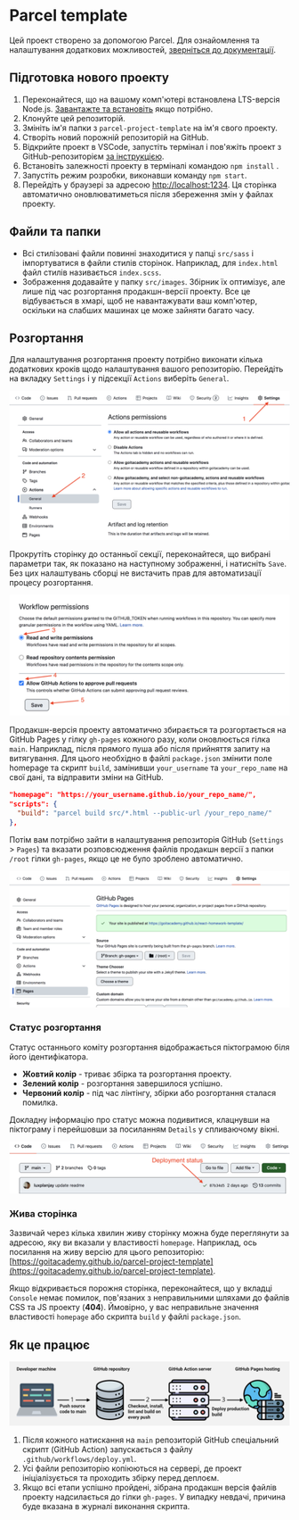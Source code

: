 # Parcel template

Цей проект створено за допомогою Parcel. Для ознайомлення та налаштування 
додаткових можливостей, [зверніться до документації](https://parceljs.org/).

## Підготовка нового проекту

1. Переконайтеся, що на вашому комп'ютері встановлена LTS-версія Node.js.
   [Завантажте та встановіть](https://nodejs.org/en/) якщо потрібно.
2. Клонуйте цей репозиторій.
3. Змініть ім'я папки з `parcel-project-template` на ім'я свого проекту.
4. Створіть новий порожній репозиторій на GitHub.
5. Відкрийте проект в VSCode, запустіть термінал і пов'яжіть проект з GitHub-репозиторієм
   [за інструкцією](https://docs.github.com/en/get-started/getting-started-with-git/managing-remote-repositories#changing-a-remote-repositorys-url).
6. Встановіть залежності проекту в терміналі командою `npm install` .
7. Запустіть режим розробки, виконавши команду `npm start`.
8. Перейдіть у браузері за адресою [http://localhost:1234](http://localhost:1234).
   Ця сторінка автоматично оновлюватиметься після збереження змін у файлах проекту. 

## Файли та папки 

- Всі стилізовані файли повинні знаходитися у папці `src/sass` і імпортуватися в 
файли стилів сторінок. Наприклад, для `index.html` файл стилів називається 
`index.scss`. 
- Зображення додавайте у папку `src/images`. Збірник їх оптимізує, але лише 
під час розгортання продакшн-версії проекту. Все це відбувається в хмарі, щоб 
не навантажувати ваш комп'ютер, оскільки на слабших машинах це може зайняти багато 
часу. 

## Розгортання

Для налаштування розгортання проекту потрібно виконати кілька додаткових кроків 
щодо налаштування вашого репозиторію. Перейдіть на вкладку `Settings` і у підсекції 
`Actions` виберіть `General`. 

![GitHub actions settings](./assets/actions-config-step-1.png)

Прокрутіть сторінку до останньої секції, переконайтеся, що вибрані параметри так, 
як показано на наступному зображенні, і натисніть `Save`. Без цих налаштувань 
сборці не вистачить прав для автоматизації процесу розгортання. 

![GitHub actions settings](./assets/actions-config-step-2.png)

Продакшн-версія проекту автоматично збирається та розгортається на GitHub 
Pages у гілку `gh-pages` кожного разу, коли оновлюється гілка `main`. Наприклад, 
після прямого пуша або після прийняття запиту на витягування. Для цього 
необхідно в файлі `package.json` змінити поле homepage та скрипт `build`, 
замінивши `your_username` та `your_repo_name` на свої дані, та відправити зміни на GitHub.

```json
"homepage": "https://your_username.github.io/your_repo_name/",
"scripts": {
  "build": "parcel build src/*.html --public-url /your_repo_name/"
},
```

Потім вам потрібно зайти в налаштування репозиторія GitHub (`Settings` > `Pages`) 
та вказати розповсюдження файлів продакшн версії з папки `/root` гілки `gh-pages`, якщо це 
не було зроблено автоматично. 

![GitHub Pages settings](./assets/repo-settings.png)

### Статус розгортання

Статус останнього коміту розгортання відображається піктограмою біля його ідентифікатора. 

- **Жовтий колір** - триває збірка та розгортання проекту. 
- **Зелений колір** - розгортання завершилося успішно. 
- **Червоний колір** - під час лінтінгу, збірки або розгортання сталася помилка. 

Докладну інформацію про статус можна подивитися, клацнувши на піктограму і перейшовши за 
посиланням `Details` у спливаючому вікні.

![Deployment status](./assets/status.png)

### Жива сторінка

Зазвичай через кілька хвилин живу сторінку можна буде переглянути за адресою, 
яку ви вказали у властивості `homepage`. Наприклад, ось посилання на живу версію 
для цього репозиторію:
[https://goitacademy.github.io/parcel-project-template](https://goitacademy.github.io/parcel-project-template).

Якщо відкривається порожня сторінка, переконайтеся, що у вкладці `Console` немає помилок,
пов'язаних з неправильними шляхами до файлів CSS та JS проекту (**404**). Ймовірно, у вас неправильне значення властивості `homepage` або скрипта `build` у файлі `package.json`.

## Як це працює

![How it works](./assets/how-it-works.png)

1. Після кожного натискання на `main` репозиторій GitHub спеціальний скрипт (GitHub Action) запускається з файлу `.github/workflows/deploy.yml`.
2. Усі файли репозиторію копіюються на сервері, де проект ініціалізується та проходить збірку перед деплоєм.
3. Якщо всі етапи успішно пройдені, зібрана продакшн версія файлів проекту надсилається до гілки `gh-pages`. У випадку невдачі, причина буде вказана в журналі виконання скрипта.
